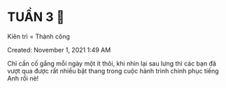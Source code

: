 # TUẦN 3 💖
Kiên trì = Thành công

Created: November 1, 2021 1:49 AM

Chỉ cần cố gắng mỗi ngày một ít thôi, khi nhìn lại sau lưng thì các bạn đã vượt qua được rất nhiều bật thang trong cuộc hành trình chinh phục tiếng Anh rồi nè!
